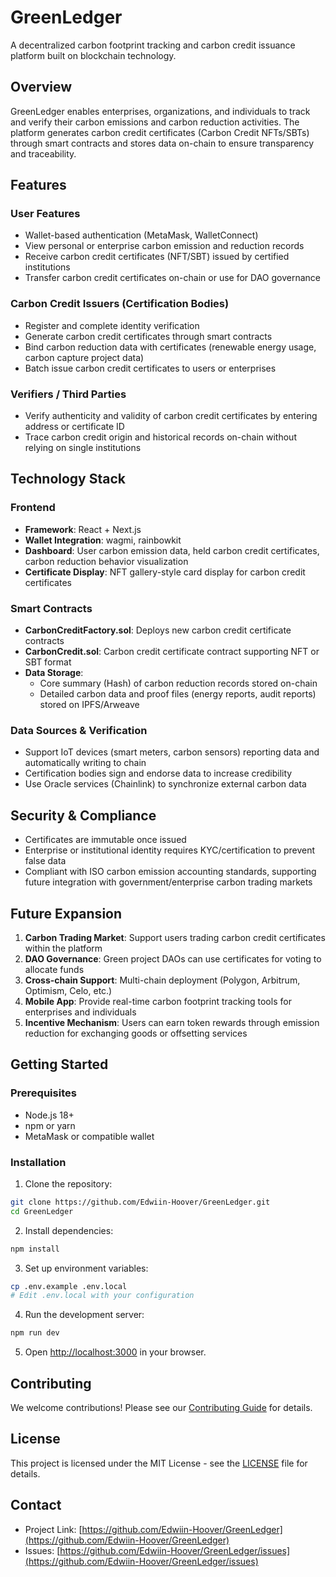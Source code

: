 # GreenLedger

A decentralized carbon footprint tracking and carbon credit issuance platform built on blockchain technology.

## Overview

GreenLedger enables enterprises, organizations, and individuals to track and verify their carbon emissions and carbon reduction activities. The platform generates carbon credit certificates (Carbon Credit NFTs/SBTs) through smart contracts and stores data on-chain to ensure transparency and traceability.

## Features

### User Features
- Wallet-based authentication (MetaMask, WalletConnect)
- View personal or enterprise carbon emission and reduction records
- Receive carbon credit certificates (NFT/SBT) issued by certified institutions
- Transfer carbon credit certificates on-chain or use for DAO governance

### Carbon Credit Issuers (Certification Bodies)
- Register and complete identity verification
- Generate carbon credit certificates through smart contracts
- Bind carbon reduction data with certificates (renewable energy usage, carbon capture project data)
- Batch issue carbon credit certificates to users or enterprises

### Verifiers / Third Parties
- Verify authenticity and validity of carbon credit certificates by entering address or certificate ID
- Trace carbon credit origin and historical records on-chain without relying on single institutions

## Technology Stack

### Frontend
- **Framework**: React + Next.js
- **Wallet Integration**: wagmi, rainbowkit
- **Dashboard**: User carbon emission data, held carbon credit certificates, carbon reduction behavior visualization
- **Certificate Display**: NFT gallery-style card display for carbon credit certificates

### Smart Contracts
- **CarbonCreditFactory.sol**: Deploys new carbon credit certificate contracts
- **CarbonCredit.sol**: Carbon credit certificate contract supporting NFT or SBT format
- **Data Storage**:
  - Core summary (Hash) of carbon reduction records stored on-chain
  - Detailed carbon data and proof files (energy reports, audit reports) stored on IPFS/Arweave

### Data Sources & Verification
- Support IoT devices (smart meters, carbon sensors) reporting data and automatically writing to chain
- Certification bodies sign and endorse data to increase credibility
- Use Oracle services (Chainlink) to synchronize external carbon data

## Security & Compliance
- Certificates are immutable once issued
- Enterprise or institutional identity requires KYC/certification to prevent false data
- Compliant with ISO carbon emission accounting standards, supporting future integration with government/enterprise carbon trading markets

## Future Expansion
1. **Carbon Trading Market**: Support users trading carbon credit certificates within the platform
2. **DAO Governance**: Green project DAOs can use certificates for voting to allocate funds
3. **Cross-chain Support**: Multi-chain deployment (Polygon, Arbitrum, Optimism, Celo, etc.)
4. **Mobile App**: Provide real-time carbon footprint tracking tools for enterprises and individuals
5. **Incentive Mechanism**: Users can earn token rewards through emission reduction for exchanging goods or offsetting services

## Getting Started

### Prerequisites
- Node.js 18+
- npm or yarn
- MetaMask or compatible wallet

### Installation

1. Clone the repository:
```bash
git clone https://github.com/Edwiin-Hoover/GreenLedger.git
cd GreenLedger
```

2. Install dependencies:
```bash
npm install
```

3. Set up environment variables:
```bash
cp .env.example .env.local
# Edit .env.local with your configuration
```

4. Run the development server:
```bash
npm run dev
```

5. Open [http://localhost:3000](http://localhost:3000) in your browser.

## Contributing

We welcome contributions! Please see our [Contributing Guide](CONTRIBUTING.md) for details.

## License

This project is licensed under the MIT License - see the [LICENSE](LICENSE) file for details.

## Contact

- Project Link: [https://github.com/Edwiin-Hoover/GreenLedger](https://github.com/Edwiin-Hoover/GreenLedger)
- Issues: [https://github.com/Edwiin-Hoover/GreenLedger/issues](https://github.com/Edwiin-Hoover/GreenLedger/issues)
